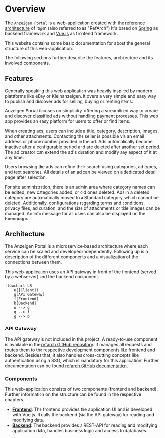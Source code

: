 # Overview

The `Anzeigen Portal` is a web-application created with the [reference architecture](https://refarch.oss.muenchen.de/) of it@m (also referred to as "RefArch")
It's based on [Spring](https://spring.io/) as backend framework and [Vue.js](https://vuejs.org/) as frontend framework.

This website contains some basic documentation for about the general structure of this web-application.

The following sections further describe the features, architecture and its involved components.

## Features

Generally speaking this web application was heavily inspired by modern plattforms like eBay or Kleinanzeigen.
It overs a very simple and easy way to publish and discover ads for selling, buying or renting items.

Anzeigen Portal focuses on simplicity, offering a streamlined way to create and discover classified ads without handling payment processes.
This web app provides an easy platform for users to offer or find items.

When creating ads, users can include a title, category, description, images, and other attachments.
Contacting the seller is possible via an email address or phone number provided in the ad.
Ads automatically become inactive after a configurable period and are deleted after another set period.
The ad creator can extend the ad's duration and modify any aspect of it at any time.

Users browsing the ads can refine their search using categories, ad types, and text searches.
All details of an ad can be viewed on a dedicated detail page after selection.

For site administration, there is an admin area where category names can be edited, new categories added, or old ones deleted.
Ads in a deleted category are automatically moved to a Standard category, which cannot be deleted.
Additionally, configurations regarding terms and conditions, privacy files, ad duration, and the size of attachments or title images can be managed.
An info message for all users can also be displayed on the homepage.

## Architecture

The Anzeigen Portal is a microservice-based architecture where each service can be scaled and developed independently.
Following up is a description of the different components and a visualization of the connections between them.

This web-application uses an API gateway in front of the frontend (served by a webserver) and the backend component.

```mermaid
flowchart LR
    u([Client])
    g[API Gateway]
    f[Frontend]
    b[Backend]
    u --> g
    g --> f
    g --> b
```

### API Gateway

The API gateway is not included in this project. A ready-to-use component is available in the [refarch GitHub repository](https://github.com/it-at-m/refarch).
It manages all requests and routes them to the respective development components like frontend and backend.
Besides that, it also handles cross-cutting concepts like authentication using a SSO, which is mandatory for this application!
Further documentation can be found [refarch GitHub documentation](https://refarch.oss.muenchen.de/gateway.html).

### Components

This web-application consists of two components (frontend and backend).
Further information on the structure can be found in the respective chapters.

- **[Frontend](/frontend)**: The frontend provides the application UI and is developed with Vue.js. It calls the backend (via the API gateway) for reading and modifying data.
- **[Backend](/backend)**: The backend provides a REST-API for reading and modifying application data, handles business logic and access to databases.
